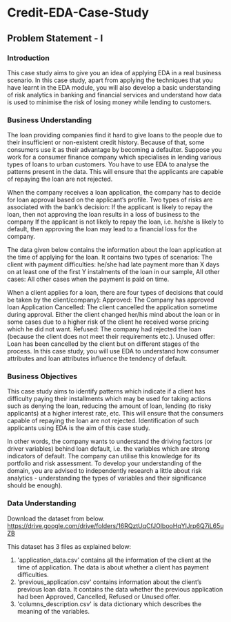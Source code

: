 # Credit-EDA-Case-Study

## Problem Statement - I
 
### Introduction
This case study aims to give you an idea of applying EDA in a real business scenario. In this case study, apart from applying the techniques that you have learnt in the EDA module, you will also develop a basic understanding of risk analytics in banking and financial services and understand how data is used to minimise the risk of losing money while lending to customers.


### Business Understanding
The loan providing companies find it hard to give loans to the people due to their insufficient or non-existent credit history. Because of that, some consumers use it as their advantage by becoming a defaulter. Suppose you work for a consumer finance company which specialises in lending various types of loans to urban customers. You have to use EDA to analyse the patterns present in the data. This will ensure that the applicants are capable of repaying the loan are not rejected.


When the company receives a loan application, the company has to decide for loan approval based on the applicant’s profile. Two types of risks are associated with the bank’s decision:
  If the applicant is likely to repay the loan, then not approving the loan results in a loss of business to the company
  If the applicant is not likely to repay the loan, i.e. he/she is likely to default, then approving the loan may lead to a financial loss for the company.

 
The data given below contains the information about the loan application at the time of applying for the loan. It contains two types of scenarios:
  The client with payment difficulties: he/she had late payment more than X days on at least one of the first Y instalments of the loan in our sample,
  All other cases: All other cases when the payment is paid on time.


When a client applies for a loan, there are four types of decisions that could be taken by the client/company):
  Approved: The Company has approved loan Application
  Cancelled: The client cancelled the application sometime during approval. Either the client changed her/his mind about the loan or in some cases due to a higher risk of the client he received worse pricing which he did not want.
  Refused: The company had rejected the loan (because the client does not meet their requirements etc.).
  Unused offer:  Loan has been cancelled by the client but on different stages of the process.
In this case study, you will use EDA to understand how consumer attributes and loan attributes influence the tendency of default.


### Business Objectives
This case study aims to identify patterns which indicate if a client has difficulty paying their installments which may be used for taking actions such as denying the loan, reducing the amount of loan, lending (to risky applicants) at a higher interest rate, etc. This will ensure that the consumers capable of repaying the loan are not rejected. Identification of such applicants using EDA is the aim of this case study.

In other words, the company wants to understand the driving factors (or driver variables) behind loan default, i.e. the variables which are strong indicators of default.  The company can utilise this knowledge for its portfolio and risk assessment.
To develop your understanding of the domain, you are advised to independently research a little about risk analytics - understanding the types of variables and their significance should be enough).

 
### Data Understanding
Download the dataset from below.
https://drive.google.com/drive/folders/16RQztUqCfJOlbooHqYlJrp6Q7iL65uZB

This dataset has 3 files as explained below: 
  1. 'application_data.csv'  contains all the information of the client at the time of application. The data is about whether a client has payment difficulties.
  2. 'previous_application.csv' contains information about the client’s previous loan data. It contains the data whether the previous application had been Approved, Cancelled, Refused or Unused offer.
  3. 'columns_description.csv' is data dictionary which describes the meaning of the variables.
